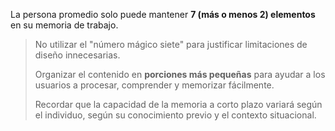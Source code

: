 La persona promedio solo puede mantener **7 (más o menos 2) elementos** en su memoria de trabajo.

>No utilizar el "número mágico siete" para justificar limitaciones de diseño innecesarias.
>
>Organizar el contenido en **porciones más pequeñas** para ayudar a los usuarios a procesar, comprender y memorizar fácilmente.
>
>Recordar que la capacidad de la memoria a corto plazo variará según el individuo, según su conocimiento previo y el contexto situacional.